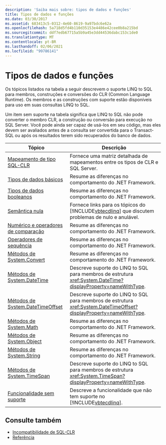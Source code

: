 ```yaml
---
description: 'Saiba mais sobre: tipos de dados e funções'
title: Tipos de dados e funções
ms.date: 03/30/2017
ms.assetid: 683413c5-0312-4e60-8619-9a97bdc6e62a
ms.openlocfilehash: 5a718d5fd4b110d35153e4486e42cee0b8a215bd
ms.sourcegitcommit: ddf7edb67715a5b9a45e3dd44536dabc153c1de0
ms.translationtype: MT
ms.contentlocale: pt-BR
ms.lasthandoff: 02/06/2021
ms.locfileid: "99786141"
---
```

# <a name="data-types-and-functions"></a>Tipos de dados e funções

Os tópicos listados na tabela a seguir descrevem o suporte LINQ to SQL para membros, construções e conversões do CLR (Common Language Runtime). Os membros e as construções com suporte estão disponíveis para uso em suas consultas LINQ to SQL.  
  
 Um item sem suporte na tabela significa que LINQ to SQL não pode converter o membro CLR, a construção ou conversão para execução no SQL Server. Você pode ainda ser capaz de usá-los em seu código, mas eles devem ser avaliados antes de a consulta ser convertida para o Transact-SQL ou após os resultados terem sido recuperados do banco de dados.  
  
|Tópico|Descrição|  
|-----------|-----------------|  
|[Mapeamento de tipo SQL-CLR](sql-clr-type-mapping.md)|Fornece uma matriz detalhada de mapeamentos entre os tipos de CLR e SQL Server.|  
|[Tipos de dados básicos](basic-data-types.md)|Resume as diferenças no comportamento do .NET Framework.|  
|[Tipos de dados booleanos](boolean-data-types.md)|Resume as diferenças no comportamento do .NET Framework.|  
|[Semântica nula](null-semantics.md)|Fornece links para os tópicos do [!INCLUDE[vbtecdlinq](../../../../../../includes/vbtecdlinq-md.md)] que discutem problemas de nulo e anulável.|  
|[Numérico e operadores de comparação](numeric-and-comparison-operators.md)|Resume as diferenças no comportamento do .NET Framework.|  
|[Operadores de sequência](sequence-operators.md)|Resume as diferenças no comportamento do .NET Framework.|  
|[Métodos de System.Convert](system-convert-methods.md)|Resume as diferenças no comportamento do .NET Framework.|  
|[Métodos de System.DateTime](system-datetime-methods.md)|Descreve suporte do LINQ to SQL para membros de estrutura <xref:System.DateTime?displayProperty=nameWithType>.|  
|[Métodos de System.DateTimeOffset](system-datetimeoffset-methods.md)|Descreve suporte do LINQ to SQL para membros de estrutura <xref:System.DateTimeOffset?displayProperty=nameWithType>.|  
|[Métodos de System.Math](system-math-methods.md)|Resume as diferenças no comportamento do .NET Framework.|  
|[Métodos de System.Object](system-object-methods.md)|Resume as diferenças no comportamento do .NET Framework.|  
|[Métodos de System.String](system-string-methods.md)|Resume as diferenças no comportamento do .NET Framework.|  
|[Métodos de System.TimeSpan](system-timespan-methods.md)|Descreve suporte do LINQ to SQL para membros de estrutura <xref:System.TimeSpan?displayProperty=nameWithType>.|  
|[Funcionalidade sem suporte](unsupported-functionality.md)|Descreve a funcionalidade que não tem suporte no [!INCLUDE[vbtecdlinq](../../../../../../includes/vbtecdlinq-md.md)].|  
  
## <a name="see-also"></a>Consulte também

- [Incompatibilidade de SQL-CLR](sql-clr-type-mismatches.md)
- [Referência](reference.md)
